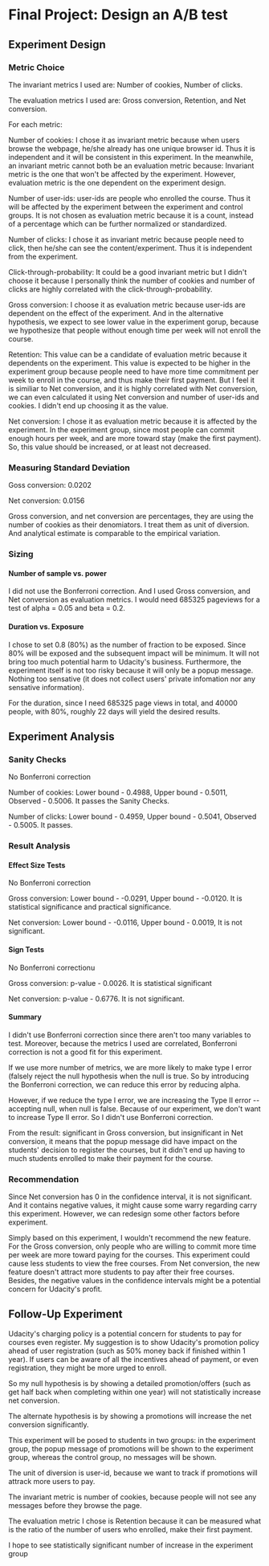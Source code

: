 # Final Project: Design an A/B test

## Experiment Design

### Metric Choice
The invariant metrics I used are: Number of cookies, Number of clicks.

The evaluation metrics I used are: Gross conversion, Retention, and Net conversion.

For each metric:

Number of cookies: I chose it as invariant metric because when users browse the webpage, he/she already has one unique browser id. Thus it is independent and it will be consistent in this experiment. In the meanwhile, an invariant metric cannot both be an evaluation metric because: Invariant metric is the one that won't be affected by the experiment. However, evaluation metric is the one dependent on the experiment design.

Number of user-ids: user-ids are people who enrolled the course. Thus it will be affected by the experiment between the experiment and control groups. It is not chosen as evaluation metric because it is a count, instead of a percentage which can be further normalized or standardized.

Number of clicks: I chose it as invariant metric because people need to click, then he/she can see the content/experiment. Thus it is independent from the experiment.

Click-through-probability: It could be a good invariant metric but I didn't choose it because I personally think the number of cookies and number of clicks are highly correlated with the click-through-probability.

Gross conversion: I choose it as evaluation metric because user-ids are dependent on the effect of the experiment. And in the alternative hypothesis, we expect to see lower value in the experiment gorup, because we hypothesize that people without enough time per week will not enroll the course.

Retention: This value can be a candidate of evaluation metric because it dependents on the experiment. This value is expected to be higher in the experiment group because people need to have more time commitment per week to enroll in the course, and thus make their first payment. But I feel it is similiar to Net conversion, and it is highly correlated with Net conversion, we can even calculated it using Net conversion and number of user-ids and cookies. I didn't end up choosing it as the value.

Net conversion: I chose it as evaluation metric because it is affected by the experiment. In the experiment group, since most people can commit enough hours per week, and are more toward stay (make the first payment). So, this value should be increased, or at least not decreased.


### Measuring Standard Deviation
Goss conversion: 0.0202

Net conversion: 0.0156

Gross conversion, and net conversion are percentages, they are using the number of cookies as their denomiators. I treat them as unit of diversion. And analytical estimate is comparable to the empirical variation.

### Sizing
#### Number of sample vs. power

I did not use the Bonferroni correction. And I used Gross conversion, and Net conversion as evaluation metrics.
I would need 685325 pageviews for a test of alpha = 0.05 and beta = 0.2.

#### Duration vs. Exposure

I chose to set 0.8 (80%) as the number of fraction to be exposed. Since 80% will be exposed and the subsequent impact will be minimum. It will not bring too much potential harm to Udacity's business. Furthermore, the experiment itself is not too risky because it will only be a popup message. Nothing too sensative (it does not collect users' private infomation nor any sensative information).

For the duration, since I need 685325 page views in total, and 40000 people, with 80%, roughly 22 days will yield the desired results.

## Experiment Analysis
### Sanity Checks

No Bonferroni correction

Number of cookies: Lower bound - 0.4988, Upper bound - 0.5011, Observed - 0.5006. It passes the Sanity Checks.

Number of clicks: Lower bound - 0.4959, Upper bound - 0.5041, Observed - 0.5005. It passes.

### Result Analysis
#### Effect Size Tests

No Bonferroni correction

Gross conversion: Lower bound - -0.0291, Upper bound - -0.0120. It is statistical significance and practical significance.

Net conversion: Lower bound - -0.0116, Upper bound - 0.0019, It is not significant.

#### Sign Tests

No Bonferroni correctionu

Gross conversion: p-value - 0.0026. It is statistical significant 

Net conversion: p-value - 0.6776. It is not significant.

#### Summary

I didn't use Bonferroni correction since there aren't too many variables to test. Moreover, because the metrics I used are correlated, Bonferroni correction is not a good fit for this experiment.

If we use more number of metrics, we are more likely to make type I error (falsely reject the null hypothesis when the null is true. So by introducing the Bonferroni correction, we can reduce this error by reducing alpha. 

However, if we reduce the type I error, we are increasing the Type II error -- accepting null, when null is false. Because of our experiment, we don't want to increase Type II error. So I didn't use Bonferroni correction.

From the result: significant in Gross conversion, but insignificant in Net conversion, it means that the popup message did have impact on the students' decision to register the courses, but it didn't end up having to much students enrolled to make their payment for the course.

### Recommendation

Since Net conversion has 0 in the confidence interval, it is not significant. And it contains negative values, it might cause some warry regarding carry this experiment. However, we can redesign some other factors before experiment.

Simply based on this experiment, I wouldn't recommend the new feature. For the Gross conversion, only people who are willing to commit more time per week are more toward paying for the courses. This experiment could cause less students to view the free courses. From Net conversion, the new feature doesn't attract more students to pay after their free courses. Besides, the negative values in the confidence intervals might be a potential concern for Udacity's profit.

## Follow-Up Experiment

Udacity's charging policy is a potential concern for students to pay for courses even register. My suggestion is to show Udacity's promotion policy ahead of user registration (such as 50% money back if finished within 1 year). If users can be aware of all the incentives ahead of payment, or even registration, they might be more urged to enroll.

So my null hypothesis is by showing a detailed promotion/offers (such as get half back when completing within one year) will not statistically increase net conversion.

The alternate hypothesis is by showing a promotions will increase the net conversion significantly.

This experiment will be posed to students in two groups: in the experiment group, the popup message of promotions will be shown to the experiment group, whereas the control group, no messages will be shown.

The unit of diversion is user-id, because we want to track if promotions will attrack more users to pay.

The invariant metric is number of cookies, because people will not see any messages before they browse the page.

The evaluation metric I chose is Retention because it can be measured what is the ratio of the number of users who enrolled, make their first payment. 

I hope to see statistically significant number of increase in the experiment group

